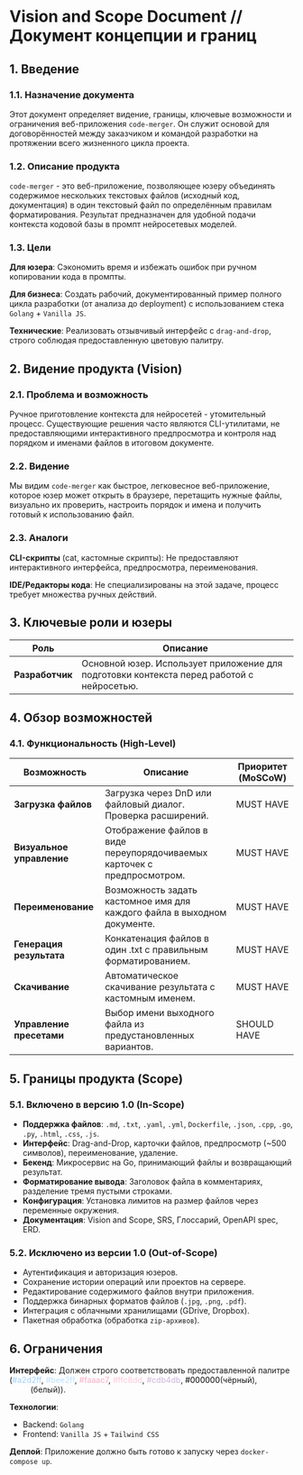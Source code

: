 # Vision and Scope Document // Документ концепции и границ

## 1. Введение

### 1.1. Назначение документа

Этот документ определяет видение, границы, ключевые возможности и ограничения веб-приложения `code-merger`. Он служит основой для договорённостей между заказчиком и командой разработки на протяжении всего жизненного цикла проекта.

### 1.2. Описание продукта

`code-merger` - это веб-приложение, позволяющее юзеру объединять содержимое нескольких текстовых файлов (исходный код, документация) в один текстовый файл по определённым правилам форматирования. Результат предназначен для удобной подачи контекста кодовой базы в промпт нейросетевых моделей.

### 1.3. Цели

**Для юзера**: Сэкономить время и избежать ошибок при ручном копировании кода в промпты.

**Для бизнеса**: Создать рабочий, документированный пример полного цикла разработки (от анализа до deployment) с использованием стека `Golang` + `Vanilla JS`.

**Технические**: Реализовать отзывчивый интерфейс с `drag-and-drop`, строго соблюдая предоставленную цветовую палитру.

## 2. Видение продукта (Vision)

### 2.1. Проблема и возможность

Ручное приготовление контекста для нейросетей - утомительный процесс. Существующие решения часто являются CLI-утилитами, не предоставляющими интерактивного предпросмотра и контроля над порядком и именами файлов в итоговом документе.

### 2.2. Видение

Мы видим `code-merger` как быстрое, легковесное веб-приложение, которое юзер может открыть в браузере, перетащить нужные файлы, визуально их проверить, настроить порядок и имена и получить готовый к использованию файл.

### 2.3. Аналоги

**CLI-скрипты** (cat, кастомные скрипты): Не предоставляют интерактивного интерфейса, предпросмотра, переименования.

**IDE/Редакторы кода**: Не специализированы на этой задаче, процесс требует множества ручных действий.

## 3. Ключевые роли и юзеры

| Роль | Описание |
| ---- | -------- |
| **Разработчик** | Основной юзер. Использует приложение для подготовки контекста перед работой с нейросетью. |

## 4. Обзор возможностей

### 4.1. Функциональность (High-Level)

| Возможность | Описание | Приоритет (MoSCoW) |
| ----------- | -------- | ------------------ |
| **Загрузка файлов** | Загрузка через DnD или файловый диалог. Проверка расширений. | MUST HAVE |
| **Визуальное управление** | Отображение файлов в виде переупорядочиваемых карточек с предпросмотром. | MUST HAVE |
| **Переименование** | Возможность задать кастомное имя для каждого файла в выходном документе. | MUST HAVE |
| **Генерация результата** | Конкатенация файлов в один .txt с правильным форматированием. | MUST HAVE |
| **Скачивание** | Автоматическое скачивание результата с кастомным именем. | MUST HAVE |
| **Управление пресетами** | Выбор имени выходного файла из предустановленных вариантов. | SHOULD HAVE |

## 5. Границы продукта (Scope)

### 5.1. Включено в версию 1.0 (In-Scope)

- **Поддержка файлов**: `.md`, `.txt`, `.yaml`, `.yml`, `Dockerfile`, `.json`, `.cpp`, `.go`, `.py`, `.html`, `.css`, `.js`.
- **Интерфейс**: Drag-and-Drop, карточки файлов, предпросмотр (~500 символов), переименование, удаление.
- **Бекенд**: Микросервис на Go, принимающий файлы и возвращающий результат.
- **Форматирование вывода**: Заголовок файла в комментариях, разделение тремя пустыми строками.
- **Конфигурация**: Установка лимитов на размер файлов через переменные окружения.
- **Документация**: Vision and Scope, SRS, Глоссарий, OpenAPI spec, ERD.

### 5.2. Исключено из версии 1.0 (Out-of-Scope)

- Аутентификация и авторизация юзеров.
- Сохранение истории операций или проектов на сервере.
- Редактирование содержимого файлов внутри приложения.
- Поддержка бинарных форматов файлов (`.jpg`, `.png`, `.pdf`).
- Интеграция с облачными хранилищами (GDrive, Dropbox).
- Пакетная обработка (обработка `zip-архивов`).

## 6. Ограничения

**Интерфейс**: Должен строго соответствовать предоставленной палитре (<font color="#a2d2ff">#a2d2ff</font>, <font color="#bee2ff">#bee2ff</font>, <font color="#faaac7">#faaac7</font>, <font color="#ffc8dd">#ffc8dd</font>, <font color="#cdb4db">#cdb4db</font>, <font color="#000000">#000000</font>(чёрный), <font color="#ffffff">#ffffff</font>(белый)).

**Технологии**:

- Backend: `Golang`
- Frontend: `Vanilla JS` + `Tailwind CSS`

**Деплой**: Приложение должно быть готово к запуску через `docker-compose up`.
